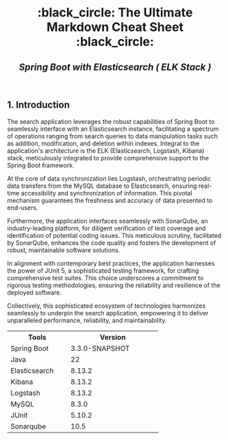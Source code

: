 <a name="top"></a>

<h1 align="center">
:black_circle: The Ultimate Markdown Cheat Sheet :black_circle:
</h1>
<h2 align="center">
<em>Spring Boot with Elasticsearch ( ELK Stack )</em>
</h2>
<br/>

## 1. Introduction

The search application leverages the robust capabilities of Spring Boot to seamlessly interface with an Elasticsearch instance, facilitating a spectrum of operations ranging from search queries to data manipulation tasks such as addition, modification, and deletion within indexes. Integral to the application's architecture is the ELK (Elasticsearch, Logstash, Kibana) stack, meticulously integrated to provide comprehensive support to the Spring Boot framework.

At the core of data synchronization lies Logstash, orchestrating periodic data transfers from the MySQL database to Elasticsearch, ensuring real-time accessibility and synchronization of information. This pivotal mechanism guarantees the freshness and accuracy of data presented to end-users.

Furthermore, the application interfaces seamlessly with SonarQube, an industry-leading platform, for diligent verification of test coverage and identification of potential coding issues. This meticulous scrutiny, facilitated by SonarQube, enhances the code quality and fosters the development of robust, maintainable software solutions.

In alignment with contemporary best practices, the application harnesses the power of JUnit 5, a sophisticated testing framework, for crafting comprehensive test suites. This choice underscores a commitment to rigorous testing methodologies, ensuring the reliability and resilience of the deployed software.

Collectively, this sophisticated ecosystem of technologies harmonizes seamlessly to underpin the search application, empowering it to deliver unparalleled performance, reliability, and maintainability.

<table>
  <tr>
    <th width="33%">Tools</td>
    <th width="33%">Version</td>
  </tr>
  <tr>
    <td width="33%">Spring Boot</td>
    <td width="50%">3.3.0-SNAPSHOT</td>
  </tr>
  <tr>
    <td width="33%">Java</td>
    <td width="33%">22</td>
  </tr>
  <tr>
    <td width="33%">Elasticsearch</td>
    <td width="33%">8.13.2</td>
  </tr>
  <tr>
    <td width="33%">Kibana</td>
    <td width="33%">8.13.2</td>
  </tr>
  <tr>
    <td width="33%">Logstash</td>
    <td width="33%">8.13.2</td>
  </tr>
  <tr>
    <td width="33%">MySQL</td>
    <td width="33%">8.3.0</td>
  </tr>
  <tr>
    <td width="33%">JUnit</td>
    <td width="33%">5.10.2</td>
  </tr>
  <tr>
    <td width="33%">Sonarqube</td>
    <td width="33%">10.5</td>
  </tr>
</table>
